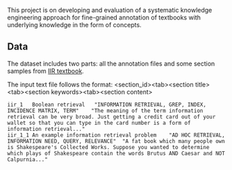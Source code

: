 This project is on developing and evaluation of a systematic knowledge engineering approach for fine-grained annotation of textbooks with underlying knowledge in the form of concepts.

## Data

The dataset includes two parts: all the annotation files and some section samples from [IIR textbook](https://nlp.stanford.edu/IR-book/information-retrieval-book.html).

The input text file follows the format: <section_id>\<tab>\<section title>\<tab>\<section keywords>\<tab>\<section content>
```
iir_1	Boolean retrieval	"INFORMATION RETRIEVAL, GREP, INDEX, INCIDENCE MATRIX, TERM"	"The meaning of the term information retrieval can be very broad. Just getting a credit card out of your wallet so that you can type in the card number is a form of information retrieval..."
iir_1_1	An example information retrieval problem	"AD HOC RETRIEVAL, INFORMATION NEED, QUERY, RELEVANCE"	"A fat book which many people own is Shakespeare's Collected Works. Suppose you wanted to determine which plays of Shakespeare contain the words Brutus AND Caesar and NOT Calpurnia..."
```
